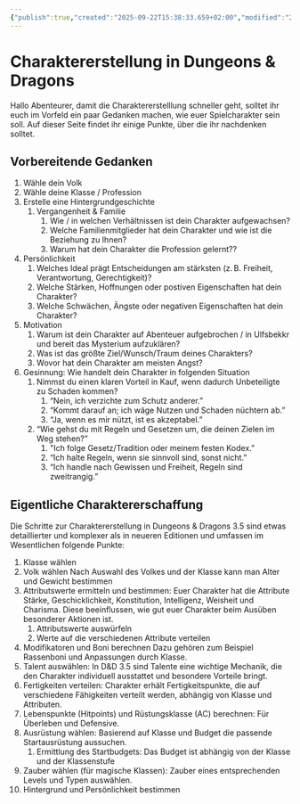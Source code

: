 ```yaml
---
{"publish":true,"created":"2025-09-22T15:38:33.659+02:00","modified":"2025-09-23T20:11:28.183+02:00","cssclasses":""}
---
```


# Charaktererstellung in Dungeons & Dragons

Hallo Abenteurer, 
damit die Charaktererstelllung schneller geht, solltet ihr euch im Vorfeld ein paar Gedanken machen, wie euer Spielcharakter sein soll. Auf dieser Seite findet ihr einige Punkte, über die ihr nachdenken solltet.

## Vorbereitende Gedanken
1. Wähle dein Volk
2. Wähle deine Klasse / Profession
3. Erstelle eine Hintergrundgeschichte
	1. Vergangenheit & Familie
		1. Wie / in welchen Verhältnissen ist dein Charakter aufgewachsen?
		2. Welche Familienmitglieder hat dein Charakter und wie ist die Beziehung zu Ihnen?
		3. Warum hat dein Charakter die Profession gelernt??
4. Persönlichkeit
	1. Welches Ideal prägt Entscheidungen am stärksten (z. B. Freiheit, Verantwortung, Gerechtigkeit)?
	2. Welche Stärken, Hoffnungen oder postiven Eigenschaften hat dein Charakter?
	3. Welche Schwächen, Ängste oder negativen Eigenschaften hat dein Charakter?
5. Motivation
	1. Warum ist dein Charakter auf Abenteuer aufgebrochen / in Ulfsbekkr und bereit das Mysterium aufzuklären?
	2. Was ist das größte Ziel/Wunsch/Traum deines Charakters?
	3. Wovor hat dein Charakter am meisten Angst?
6. Gesinnung: Wie handelt dein Charakter in folgenden Situation
	1. Nimmst du einen klaren Vorteil in Kauf, wenn dadurch Unbeteiligte zu Schaden kommen?
		1.  “Nein, ich verzichte zum Schutz anderer.”
		2. “Kommt darauf an; ich wäge Nutzen und Schaden nüchtern ab.”
		3. “Ja, wenn es mir nützt, ist es akzeptabel.”
	2. “Wie gehst du mit Regeln und Gesetzen um, die deinen Zielen im Weg stehen?”
		1. "Ich folge Gesetz/Tradition oder meinem festen Kodex.”
		2. “Ich halte Regeln, wenn sie sinnvoll sind, sonst nicht.”
		3. “Ich handle nach Gewissen und Freiheit, Regeln sind zweitrangig.”

## Eigentliche Charaktererschaffung
Die Schritte zur Charaktererstellung in Dungeons & Dragons 3.5 sind etwas detaillierter und komplexer als in neueren Editionen und umfassen im Wesentlichen folgende Punkte:

1. Klasse wählen
2. Volk wählen
   Nach Auswahl des Volkes und der Klasse kann man Alter und Gewicht bestimmen
3. Attributswerte ermitteln und bestimmen: 
   Euer Charakter hat die Attribute Stärke, Geschicklichkeit, Konstitution, Intelligenz, Weisheit und Charisma. Diese beeinflussen, wie gut euer Charakter beim Ausüben besonderer Aktionen ist. 
	1. Attributswerte auswürfeln 
	2. Werte auf die verschiedenen Attribute verteilen 
4. Modifikatoren und Boni berechnen
   Dazu gehören zum Beispiel Rassenboni und Anpassungen durch Klasse.
5. Talent auswählen: 
   In D&D 3.5 sind Talente eine wichtige Mechanik, die den Charakter individuell ausstattet und besondere Vorteile bringt.
6. Fertigkeiten verteilen: 
   Charakter erhält Fertigkeitspunkte, die auf verschiedene Fähigkeiten verteilt werden, abhängig von Klasse und Attributen.
7. Lebenspunkte (Hitpoints) und Rüstungsklasse (AC) berechnen: Für Überleben und Defensive.
8. Ausrüstung wählen: 
   Basierend auf Klasse und Budget die passende Startausrüstung aussuchen.
	1. Ermittlung des Startbudgets: Das Budget ist abhängig von der Klasse und der Klassenstufe
9. Zauber wählen (für magische Klassen): Zauber eines entsprechenden Levels und Typen auswählen.
10. Hintergrund und Persönlichkeit bestimmen
